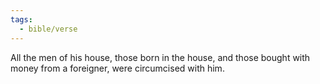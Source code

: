 ```yaml
---
tags:
  - bible/verse
---
```

All the men of his house, those born in the house, and those bought with money from a foreigner, were circumcised with him.